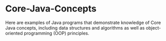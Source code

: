 # Core-Java-Concepts
Here are examples of Java programs that demonstrate knowledge of Core Java concepts, including data structures and algorithms as well as object-oriented programming (OOP) principles.
